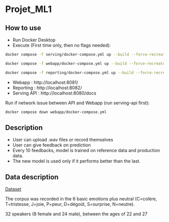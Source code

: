 # Projet_ML1

## How to use

- Run Docker Desktop
- Execute (First time only, then no flags needed):

```bash
docker compose -f serving/docker-compose.yml up --build --force-recreate
```

```bash
docker compose -f webapp/docker-compose.yml up --build --force-recreate
```

```bash
docker compose -f reporting/docker-compose.yml up --build --force-recreate
```

- Webapp : http://localhost:8081/
- Reporting : http://localhost:8082/
- Serving API : http://localhost:8080/docs

Run if network issue between API and Webapp (run serving-api first):

```bash
docker compose down webapp/docker-compose.yml
```

## Description

- User can upload .wav files or record themselves
- User can give feedback on prediction
- Every 10 feedbacks, model is trained on reference data and production data.
- The new model is used only if it performs better than the last.

## Data description

[Dataset](https://zenodo.org/records/4405783)

The corpus was recorded in the 6 basic emotions plus neutral (C=colère, T=tristesse, J=joie, P=peur, D=dégoût, S=surprise, N=neutre).

32 speakers (8 female and 24 male), between the ages of 22 and 27
